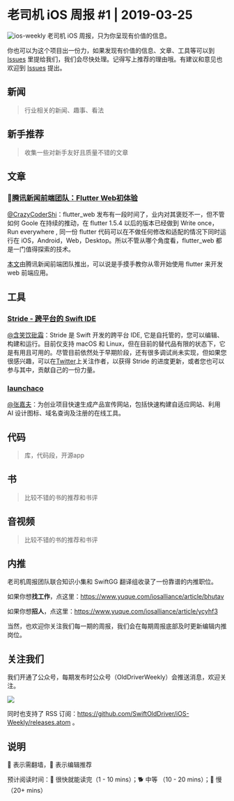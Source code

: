 # 老司机 iOS 周报 #1 | 2019-03-25

![ios-weekly](https://github.com/SwiftOldDriver/iOS-Weekly/blob/master/assets/ios-weekly.png?raw=true)
老司机 iOS 周报，只为你呈现有价值的信息。

你也可以为这个项目出一份力，如果发现有价值的信息、文章、工具等可以到 [Issues](https://github.com/SwiftOldDriver/iOS-Weekly/issues) 里提给我们，我们会尽快处理。记得写上推荐的理由哦。有建议和意见也欢迎到 [Issues](https://github.com/SwiftOldDriver/iOS-Weekly/issues) 提出。

## 新闻

> 行业相关的新闻、趣事、看法

## 新手推荐

> 收集一些对新手友好且质量不错的文章

## 文章

### 🐢[腾讯新闻前端团队：Flutter Web初体验](https://mp.weixin.qq.com/s/AlTtvrsRWRLxAbJbs-Y8XA)

[@CrazyCoderShi](https://github.com/CrazyCoderShi)：flutter_web 发布有一段时间了，业内对其褒贬不一，但不管如何 Goole 在持续的推动，在 flutter 1.5.4 以后的版本已经做到 Write once，Run everywhere , 同一份 flutter 代码可以在不做任何修改和适配的情况下同时运行在 iOS，Android，Web，Desktop。所以不管从哪个角度看，flutter_web 都是一门值得探索的技术。

[本文](https://mp.weixin.qq.com/s/AlTtvrsRWRLxAbJbs-Y8XA)由腾讯新闻前端团队推出，可以说是手摸手教你从零开始使用 flutter 来开发 web 前端应用。

## 工具

### [Stride - 跨平台的 Swift IDE](https://github.com/pmacro/Stride)

[@含笑饮砒霜](https://weibo.com/chinafishnews/)：Stride 是 Swift 开发的跨平台 IDE, 它是自托管的，您可以编辑、构建和运行。目前仅支持 macOS 和 Linux，但在目前的替代品有限的状态下，它是有用且可用的。尽管目前依然处于早期阶段，还有很多调试尚未实现，但如果您很感兴趣，可以在[Twitter](https://twitter.com/saniceadonut)上关注作者，以获得 Stride 的进度更新，或者您也可以参与其中，贡献自己的一份力量。

### [launchaco](https://www.launchaco.com)

[@张嘉夫](https://github.com/josephchang10)：为创业项目快速生成产品宣传网站，包括快速构建自适应网站、利用 AI 设计图标、域名查询及注册的在线工具。

## 代码

> 库，代码段，开源app

## 书

> 比较不错的书的推荐和书评

## 音视频

> 比较不错的书的推荐和书评

## 内推

老司机周报团队联合知识小集和 SwiftGG 翻译组收录了一份靠谱的内推职位。

如果你想**找工作**，点这里：https://www.yuque.com/iosalliance/article/bhutav

如果你想**招人**，点这里：https://www.yuque.com/iosalliance/article/ycyhf3

当然，也欢迎你关注我们每一期的周报，我们会在每期周报底部及时更新编辑内推岗位。

## 关注我们

我们开通了公众号，每期发布时公众号（OldDriverWeekly）会推送消息，欢迎关注。

![](https://github.com/SwiftOldDriver/iOS-Weekly/blob/master/assets/qrcode_for_wechat.jpg?raw=true)

同时也支持了 RSS 订阅：https://github.com/SwiftOldDriver/iOS-Weekly/releases.atom 。

## 说明

🚧 表示需翻墙，🌟 表示编辑推荐

预计阅读时间：🐎 很快就能读完（1 - 10 mins）；🐕 中等 （10 - 20 mins）；🐢 慢（20+ mins）
